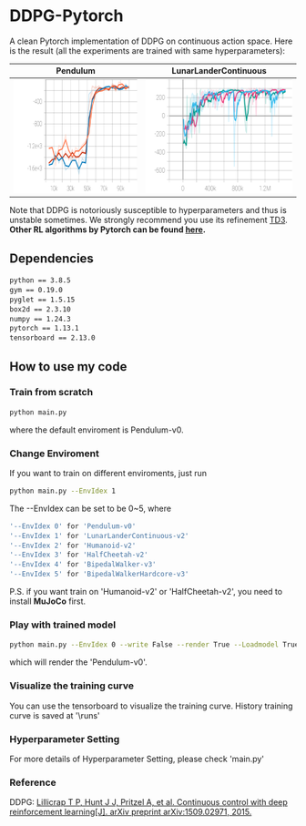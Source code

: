 # DDPG-Pytorch
A clean Pytorch implementation of DDPG on continuous action space. Here is the result (all the experiments are trained with same hyperparameters):  

Pendulum| LunarLanderContinuous
:-----------------------:|:-----------------------:|
<img src="https://github.com/XinJingHao/DDPG-Pytorch/blob/main/IMGs/ddpg_pv0.svg" width="320" height="200">| <img src="https://github.com/XinJingHao/DDPG-Pytorch/blob/main/IMGs/ddpg_lld.svg" width="320" height="200">

Note that DDPG is notoriously susceptible to hyperparameters and thus is unstable sometimes. We strongly recommend you use its refinement [TD3](https://github.com/XinJingHao/TD3-Pytorch).
**Other RL algorithms by Pytorch can be found [here](https://github.com/XinJingHao/RL-Algorithms-by-Pytorch).**

## Dependencies
```bash
python == 3.8.5
gym == 0.19.0  
pyglet == 1.5.15
box2d == 2.3.10  
numpy == 1.24.3  
pytorch == 1.13.1
tensorboard == 2.13.0
```

## How to use my code
### Train from scratch
```bash
python main.py
```
where the default enviroment is Pendulum-v0.  
### Change Enviroment
If you want to train on different enviroments, just run 
```bash
python main.py --EnvIdex 1
```
The --EnvIdex can be set to be 0~5, where
```bash
'--EnvIdex 0' for 'Pendulum-v0'  
'--EnvIdex 1' for 'LunarLanderContinuous-v2'  
'--EnvIdex 2' for 'Humanoid-v2'  
'--EnvIdex 3' for 'HalfCheetah-v2'  
'--EnvIdex 4' for 'BipedalWalker-v3'  
'--EnvIdex 5' for 'BipedalWalkerHardcore-v3' 
```

P.S. if you want train on 'Humanoid-v2' or 'HalfCheetah-v2', you need to install **MuJoCo** first.
### Play with trained model
```bash
python main.py --EnvIdex 0 --write False --render True --Loadmodel True --ModelIdex 100
```
which will render the 'Pendulum-v0'.  
### Visualize the training curve
You can use the tensorboard to visualize the training curve. History training curve is saved at '\runs'
### Hyperparameter Setting
For more details of Hyperparameter Setting, please check 'main.py'
### Reference
DDPG: [Lillicrap T P, Hunt J J, Pritzel A, et al. Continuous control with deep reinforcement learning[J]. arXiv preprint arXiv:1509.02971, 2015.](https://arxiv.org/abs/1509.02971)
